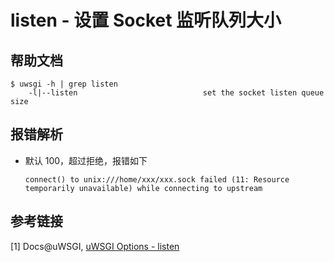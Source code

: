 # listen - 设置 Socket 监听队列大小

## 帮助文档
```shell
$ uwsgi -h | grep listen
    -l|--listen                            set the socket listen queue size
```

## 报错解析
* 默认 100，超过拒绝，报错如下
    ```
    connect() to unix:///home/xxx/xxx.sock failed (11: Resource temporarily unavailable) while connecting to upstream
    ```

## 参考链接
[1] Docs@uWSGI, [uWSGI Options - listen](http://uwsgi-docs.readthedocs.io/en/latest/Options.html#listen)
